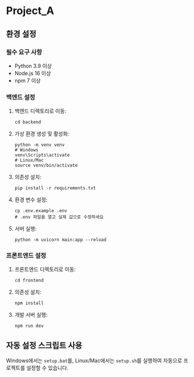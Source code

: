 # Project_A

## 환경 설정

### 필수 요구 사항
- Python 3.9 이상
- Node.js 16 이상
- npm 7 이상

### 백엔드 설정
1. 백엔드 디렉토리로 이동:
   ```
   cd backend
   ```

2. 가상 환경 생성 및 활성화:
   ```
   python -m venv venv
   # Windows
   venv\Scripts\activate
   # Linux/Mac
   source venv/bin/activate
   ```

3. 의존성 설치:
   ```
   pip install -r requirements.txt
   ```

4. 환경 변수 설정:
   ```
   cp .env.example .env
   # .env 파일을 열고 실제 값으로 수정하세요
   ```

5. 서버 실행:
   ```
   python -m uvicorn main:app --reload
   ```

### 프론트엔드 설정
1. 프론트엔드 디렉토리로 이동:
   ```
   cd frontend
   ```

2. 의존성 설치:
   ```
   npm install
   ```

3. 개발 서버 실행:
   ```
   npm run dev
   ```

## 자동 설정 스크립트 사용
Windows에서는 `setup.bat`를, Linux/Mac에서는 `setup.sh`를 실행하여 자동으로 프로젝트를 설정할 수 있습니다.
